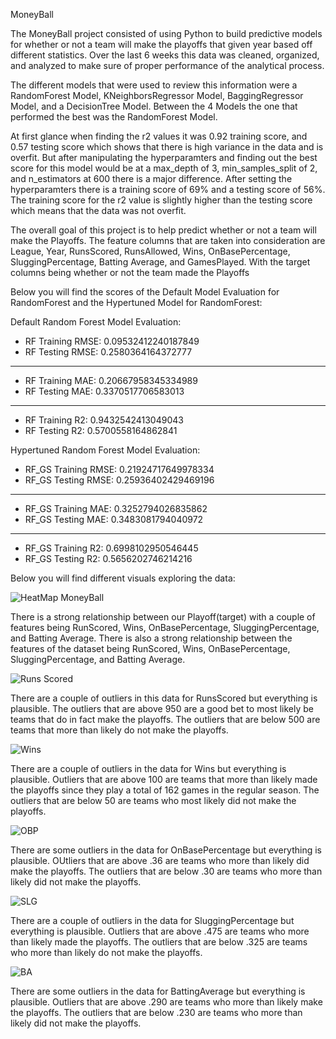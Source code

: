 MoneyBall

The MoneyBall project consisted of using Python to build predictive models for whether or not a team will make the playoffs that given year based off different statistics. Over the last 6 weeks this data was cleaned, organized, and analyzed to make sure of proper performance of the analytical process.

The different models that were used to review this information were a RandomForest Model, KNeighborsRegressor Model, BaggingRegressor Model, and a DecisionTree Model. Between the 4 Models the one that performed the best was the RandomForest Model. 

At first glance when finding the r2 values it was 0.92 training score, and 0.57 testing score which shows that there is high variance in the data and is overfit. But after manipulating the hyperparamters and finding out the best score for this model would be at a max_depth of 3, min_samples_split of 2, and n_estimators at 600 there is a major difference. After setting the hyperparamters there is a training score of 69% and a testing score of 56%. The training score for the r2 value is slightly higher than the testing score which means that the data was not overfit.

The overall goal of this project is to help predict whether or not a team will make the Playoffs. The feature columns that are taken into consideration are League, Year, RunsScored, RunsAllowed, Wins, OnBasePercentage, SluggingPercentage, Batting Average, and GamesPlayed. With the target columns being whether or not the team made the Playoffs


Below you will find the scores of the Default Model Evaluation for RandomForest and the Hypertuned Model for RandomForest:

Default Random Forest Model Evaluation:

- RF Training RMSE: 0.09532412240187849
- RF Testing RMSE: 0.2580364164372777
------
- RF Training MAE: 0.20667958345334989
- RF Testing MAE: 0.3370517706583013
------
- RF Training R2: 0.9432542413049043
- RF Testing R2: 0.5700558164862841

Hypertuned Random Forest Model Evaluation:

- RF_GS Training RMSE: 0.21924717649978334
- RF_GS Testing RMSE: 0.25936402429469196
------
- RF_GS Training MAE: 0.3252794026835862
- RF_GS Testing MAE: 0.3483081794040972
------
- RF_GS Training R2: 0.6998102950546445
- RF_GS Testing R2: 0.5656202746214216


Below you will find different visuals exploring the data:

![HeatMap MoneyBall](https://user-images.githubusercontent.com/97055926/160733950-6c66f43d-8d73-40d7-939c-3b1fc0fd404c.png)


There is a strong relationship between our Playoff(target) with a couple of features being RunScored, Wins, OnBasePercentage, SluggingPercentage, and Batting Average.
There is also a strong relationship between the features of the dataset being RunScored, Wins, OnBasePercentage, SluggingPercentage, and Batting Average.

![Runs Scored](https://user-images.githubusercontent.com/97055926/160734065-7ee672e7-8c52-4bc4-9124-aefd1464fb35.png)


There are a couple of outliers in this data for RunsScored but everything is plausible. The outliers that are above 950 are a good bet to most likely be teams that do in fact make the playoffs. The outliers that are below 500 are teams that more than likely do not make the playoffs.

![Wins](https://user-images.githubusercontent.com/97055926/160734147-71ae9314-51ea-4937-8745-599c29f3dd47.png)


There are a couple of outliers in the data for Wins but everything is plausible. Outliers that are above 100 are teams that more than likely made the playoffs since they play a total of 162 games in the regular season. The outliers that are below 50 are teams who most likely did not make the playoffs. 

![OBP](https://user-images.githubusercontent.com/97055926/160734345-db27bc41-bf99-46db-b357-d684bc7811c4.png)


There are some outliers in the data for OnBasePercentage but everything is plausible. OUtliers that are above .36 are teams who more than likely did make the playoffs. The outliers that are below .30 are teams who more than likely did not make the playoffs.

![SLG](https://user-images.githubusercontent.com/97055926/160734367-7694ef14-dc3d-4eec-a126-2f6f30f25b7e.png)


There are a couple of outliers in the data for SluggingPercentage but everything is plausible. Outliers that are above .475 are teams who more than likely made the playoffs. The outliers that are below .325 are teams who more than likely do not make the playoffs. 

![BA](https://user-images.githubusercontent.com/97055926/160734396-a911185a-5716-48d1-b8c6-eac52154ecc6.png)

There are some outliers in the data for BattingAverage but everything is plausible. Outliers that are above .290 are teams who more than likely make the playoffs. The outliers that are below .230 are teams who more than likely did not make the playoffs.
